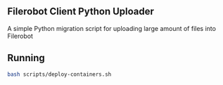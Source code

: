 ## Filerobot Client Python Uploader

A simple Python migration script for uploading large amount of files into Filerobot

## Running
```bash
bash scripts/deploy-containers.sh
```

